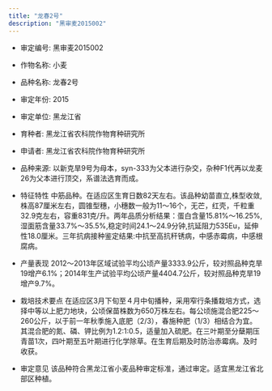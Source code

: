 ```yaml
---
title: "龙春2号"
description: "黑审麦2015002"
---
```

* 审定编号:  黑审麦2015002

*  作物名称:  小麦

*  品种名称:  龙春2号

*  审定年份:  2015

*  审定单位:  黑龙江省

* 育种者:  黑龙江省农科院作物育种研究所

*  申请者:  黑龙江省农科院作物育种研究所

*  品种来源:  以新克旱9号为母本，syn-333为父本进行杂交，杂种F1代再以龙麦26为父本进行顶交，系谱法选育而成。

*  特征特性
中筋品种。在适应区生育日数82天左右。该品种幼苗直立,株型收敛,株高87厘米左右，圆锥型穗，小穗数一般为11～16个，无芒，红壳，千粒重32.9克左右，容重831克/升。两年品质分析结果：蛋白含量15.81%～16.25%,湿面筋含量33.7%～35.5%,稳定时间24.1～24.9分钟,抗延阻力535Eu，延伸性18.0厘米。三年抗病接种鉴定结果:中抗至高抗秆锈病，中感赤霉病，中感根腐病。

*  产量表现
2012～2013年区域试验平均公顷产量3333.9公斤，较对照品种克旱19增产6.1%；2014年生产试验平均公顷产量4404.7公斤，较对照品种克旱19增产9.7%。

*  栽培技术要点
在适应区3月下旬至４月中旬播种，采用窄行条播栽培方式，选择中等以上肥力地块，公顷保苗株数为650万株左右。每公顷施混合肥225～260公斤，以于前一年秋季施入底肥（2/3），春施种肥（1/3）相结合为宜。其混合肥的氮、磷、钾比例为1.2:1:0.5，适量加入硫肥。在三叶期至分蘖期压青苗1次，四叶期至五叶期进行化学除草。在生育后期及时防治赤霉病。及时收获。

*  审定意见
该品种符合黑龙江省小麦品种审定标准，通过审定。适宜黑龙江省北部区种植。
